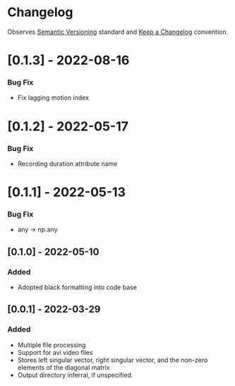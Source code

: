 # Changelog

Observes [Semantic Versioning](https://semver.org/spec/v2.0.0.html) standard and [Keep a Changelog](https://keepachangelog.com/en/1.0.0/) convention.

# [0.1.3] - 2022-08-16
### Bug Fix
- Fix lagging motion index

# [0.1.2] - 2022-05-17
### Bug Fix
- Recording duration attribute name

# [0.1.1] - 2022-05-13
### Bug Fix
- any -> np.any

## [0.1.0] - 2022-05-10
### Added
- Adopted black formatting into code base

## [0.0.1] - 2022-03-29
### Added
- Multiple file processing
- Support for avi video files
- Stores left singular vector, right singular vector, and the non-zero elements of the diagonal matrix
- Output directory inferral, if unspecified.

